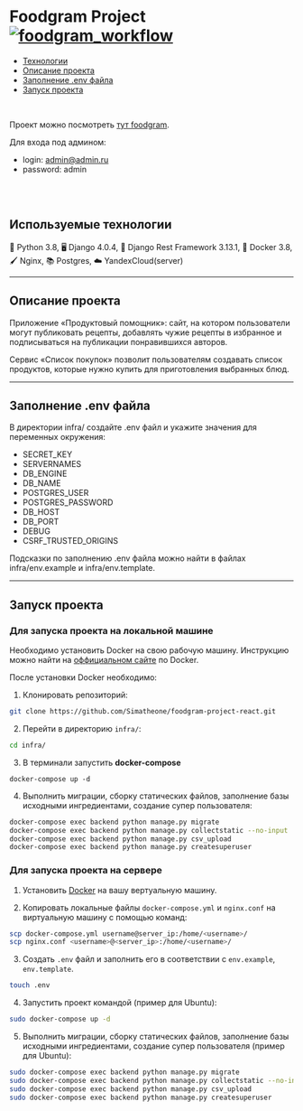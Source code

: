 # Foodgram Project [![foodgram_workflow](https://github.com/Simatheone/foodgram-project-react/actions/workflows/foodgram_workflow.yml/badge.svg)](https://github.com/Simatheone/foodgram-project-react/actions/workflows/yamdb_workflow.yml)

- [Технологии](#tech)
- [Описание проекта](#about-project)
- [Заполнение .env файла](#fill-env)
- [Запуск проекта](#run-project)
<br>

Проект можно посмотреть [тут foodgram](http://foodfoodgram.sytes.net/).

Для входа под админом: 
- login: admin@admin.ru
- password: admin
<br>
<br>

## <a name="tech">Используемые технологии</a>

:snake: Python 3.8, :desktop_computer: Django 4.0.4, :arrows_counterclockwise: Django Rest Framework	3.13.1, :ship: Docker 3.8, :paintbrush: Nginx, :books: Postgres, :cloud: YandexCloud(server) 
<hr>

## <a name="about-project">Описание проекта</a>
Приложение «Продуктовый помощник»: сайт, на котором пользователи могут публиковать рецепты, добавлять чужие рецепты в избранное и подписываться на публикации понравившихся авторов.

Сервис «Список покупок» позволит пользователям создавать список продуктов, которые нужно купить для приготовления выбранных блюд.
<hr>

## <a name="fill-env">Заполнение .env файла</a>
В директории infra/ создайте .env файл и укажите значения для переменных окружения:

- SECRET_KEY
- SERVERNAMES
- DB_ENGINE
- DB_NAME
- POSTGRES_USER
- POSTGRES_PASSWORD
- DB_HOST
- DB_PORT
- DEBUG
- CSRF_TRUSTED_ORIGINS

Подсказки по заполнению .env файла можно найти в файлах infra/env.example и infra/env.template.
<hr>

## <a name="run-project">Запуск проекта</a>
### Для запуска проекта на локальной машине
Необходимо установить Docker на свою рабочую машину. Инструкцию можно найти на [оффициальном сайте](https://docs.docker.com/get-docker/) по Docker.

После установки Docker необходимо:

1. Клонировать репозиторий:
```bash
git clone https://github.com/Simatheone/foodgram-project-react.git
```

2. Перейти в директорию `infra/`:
```bash
cd infra/
```

3. В терминали запустить **docker-compose**
```
docker-compose up -d
```

4. Выполнить миграции, сборку статических файлов, заполнение базы исходными ингредиентами, создание супер пользователя:
```bash
docker-compose exec backend python manage.py migrate
docker-compose exec backend python manage.py collectstatic --no-input
docker-compose exec backend python manage.py csv_upload
docker-compose exec backend python manage.py createsuperuser
```

### Для запуска проекта на сервере
1. Установить [Docker](https://docs.docker.com/engine/install/) на вашу вертуальную машину.

2. Копировать локальные файлы `docker-compose.yml` и `nginx.conf` на виртуальную машину с помощью команд:

```bash
scp docker-compose.yml username@server_ip:/home/<username>/
scp nginx.conf <username>@<server_ip>:/home/<username>/
```
3. Создать `.env` файл и заполнить его в соответствии с `env.example`, `env.template`.

```bash
touch .env
```
4. Запустить проект командой (пример для Ubuntu):

```bash
sudo docker-compose up -d
```
5. Выполнить миграции, сборку статических файлов, заполнение базы исходными ингредиентами, создание супер пользователя (пример для Ubuntu):
```bash
sudo docker-compose exec backend python manage.py migrate
sudo docker-compose exec backend python manage.py collectstatic --no-input
sudo docker-compose exec backend python manage.py csv_upload
sudo docker-compose exec backend python manage.py createsuperuser
```